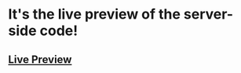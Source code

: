 # It's the live preview of the server-side code!
## [Live Preview](https://tourism-app-looming.web.app/)
